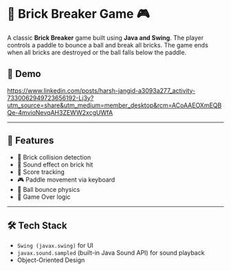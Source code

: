 # 🧱 Brick Breaker Game 🎮

A classic **Brick Breaker** game built using **Java and Swing**. The player controls a paddle to bounce a ball and break all bricks. The game ends when all bricks are destroyed or the ball falls below the paddle.

## 🎥 Demo

https://www.linkedin.com/posts/harsh-jangid-a3093a277_activity-7330062949723656192-Lj3y?utm_source=share&utm_medium=member_desktop&rcm=ACoAAEOXmEQBQe-4mvioNevqAH3ZEWW2xcgUWfA

---

## 🚀 Features

- 🔁 Brick collision detection
- 🎵 Sound effect on brick hit
- 🧠 Score tracking
- 🎮 Paddle movement via keyboard
- 🔄 Ball bounce physics
- 🛑 Game Over logic

---

## 🛠️ Tech Stack

- `Swing (javax.swing)` for UI
- `javax.sound.sampled` (built-in Java Sound API) for sound playback
- Object-Oriented Design
